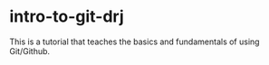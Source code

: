 # intro-to-git-drj
This is a tutorial that teaches the basics and fundamentals of using Git/Github.
